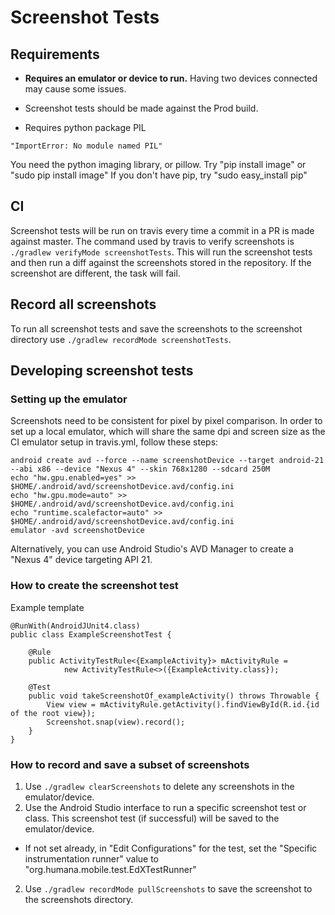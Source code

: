 # Screenshot Tests

## Requirements

* **Requires an emulator or device to run.** Having two devices connected may cause some issues. 

* Screenshot tests should be made against the Prod build.

* Requires python package PIL
```
"ImportError: No module named PIL" 
```
You need the python imaging library, or pillow.
Try "pip install image" or "sudo pip install image"
If you don't have pip, try "sudo easy_install pip"

## CI
Screenshot tests will be run on travis every time a commit in a PR is made against master. The command used by travis to verify screenshots is `./gradlew verifyMode screenshotTests`. This will run the screenshot tests and then run a diff against the screenshots stored in the repository. If the screenshot are different, the task will fail.

## Record all screenshots

To run all screenshot tests and save the screenshots to the screenshot directory use `./gradlew recordMode screenshotTests`.

## Developing screenshot tests

### Setting up the emulator

Screenshots need to be consistent for pixel by pixel comparison. In order to set up a local emulator, which will share the same dpi and screen size as the CI emulator setup in travis.yml, follow these steps:

```
android create avd --force --name screenshotDevice --target android-21 --abi x86 --device "Nexus 4" --skin 768x1280 --sdcard 250M
echo "hw.gpu.enabled=yes" >> $HOME/.android/avd/screenshotDevice.avd/config.ini
echo "hw.gpu.mode=auto" >> $HOME/.android/avd/screenshotDevice.avd/config.ini
echo "runtime.scalefactor=auto" >> $HOME/.android/avd/screenshotDevice.avd/config.ini
emulator -avd screenshotDevice
```

Alternatively, you can use Android Studio's AVD Manager to create a "Nexus 4" device targeting API 21.

### How to create the screenshot test

Example template
```
@RunWith(AndroidJUnit4.class)
public class ExampleScreenshotTest {

    @Rule
    public ActivityTestRule<{ExampleActivity}> mActivityRule =
            new ActivityTestRule<>({ExampleActivity.class});

    @Test
    public void takeScreenshotOf_exampleActivity() throws Throwable {
        View view = mActivityRule.getActivity().findViewById(R.id.{id of the root view});
        Screenshot.snap(view).record();
    }
}
```
### How to record and save a subset of screenshots

1. Use `./gradlew clearScreenshots` to delete any screenshots in the emulator/device.
1. Use the Android Studio interface to run a specific screenshot test or class. This screenshot test (if successful) will be saved to the emulator/device.
  * If not set already, in "Edit Configurations" for the test, set the "Specific instrumentation runner" value to "org.humana.mobile.test.EdXTestRunner"
2. Use `./gradlew recordMode pullScreenshots` to save the screenshot to the screenshots directory.


